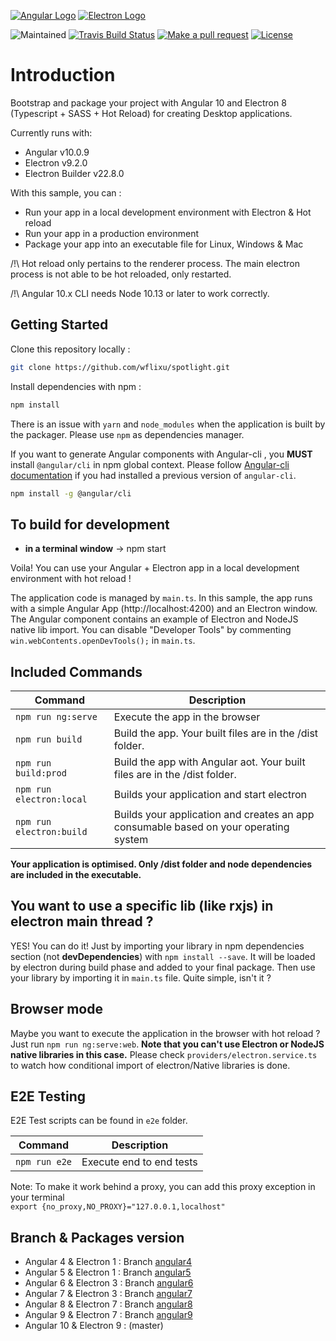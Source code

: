 [![Angular Logo](https://www.vectorlogo.zone/logos/angular/angular-icon.svg)](https://angular.io/) [![Electron Logo](https://www.vectorlogo.zone/logos/electronjs/electronjs-icon.svg)](https://electronjs.org/)

![Maintained][maintained-badge]
[![Travis Build Status][build-badge]][build]
[![Make a pull request][prs-badge]][prs]
[![License](http://img.shields.io/badge/Licence-MIT-brightgreen.svg)](LICENSE.md)


# Introduction

Bootstrap and package your project with Angular 10 and Electron 8 (Typescript + SASS + Hot Reload) for creating Desktop applications.

Currently runs with:

- Angular v10.0.9
- Electron v9.2.0
- Electron Builder v22.8.0

With this sample, you can :

- Run your app in a local development environment with Electron & Hot reload
- Run your app in a production environment
- Package your app into an executable file for Linux, Windows & Mac

/!\ Hot reload only pertains to the renderer process. The main electron process is not able to be hot reloaded, only restarted.

/!\ Angular 10.x CLI needs Node 10.13 or later to work correctly.

## Getting Started

Clone this repository locally :

``` bash
git clone https://github.com/wflixu/spotlight.git
```

Install dependencies with npm :

``` bash
npm install
```

There is an issue with `yarn` and `node_modules` when the application is built by the packager. Please use `npm` as dependencies manager.


If you want to generate Angular components with Angular-cli , you **MUST** install `@angular/cli` in npm global context.
Please follow [Angular-cli documentation](https://github.com/angular/angular-cli) if you had installed a previous version of `angular-cli`.

``` bash
npm install -g @angular/cli
```

## To build for development

- **in a terminal window** -> npm start

Voila! You can use your Angular + Electron app in a local development environment with hot reload !

The application code is managed by `main.ts`. In this sample, the app runs with a simple Angular App (http://localhost:4200) and an Electron window.
The Angular component contains an example of Electron and NodeJS native lib import.
You can disable "Developer Tools" by commenting `win.webContents.openDevTools();` in `main.ts`.

## Included Commands

|Command|Description|
|--|--|
|`npm run ng:serve`| Execute the app in the browser |
|`npm run build`| Build the app. Your built files are in the /dist folder. |
|`npm run build:prod`| Build the app with Angular aot. Your built files are in the /dist folder. |
|`npm run electron:local`| Builds your application and start electron
|`npm run electron:build`| Builds your application and creates an app consumable based on your operating system |

**Your application is optimised. Only /dist folder and node dependencies are included in the executable.**

## You want to use a specific lib (like rxjs) in electron main thread ?

YES! You can do it! Just by importing your library in npm dependencies section (not **devDependencies**) with `npm install --save`. It will be loaded by electron during build phase and added to your final package. Then use your library by importing it in `main.ts` file. Quite simple, isn't it ?

## Browser mode

Maybe you want to execute the application in the browser with hot reload ? Just run `npm run ng:serve:web`.
**Note that you can't use Electron or NodeJS native libraries in this case.** Please check `providers/electron.service.ts` to watch how conditional import of electron/Native libraries is done.

## E2E Testing

E2E Test scripts can be found in `e2e` folder.

|Command|Description|
|--|--|
|`npm run e2e`| Execute end to end tests |

Note: To make it work behind a proxy, you can add this proxy exception in your terminal  
`export {no_proxy,NO_PROXY}="127.0.0.1,localhost"`

## Branch & Packages version

- Angular 4 & Electron 1 : Branch [angular4](https://github.com/wflixu/spotlight/tree/angular4)
- Angular 5 & Electron 1 : Branch [angular5](https://github.com/wflixu/spotlight/tree/angular5)
- Angular 6 & Electron 3 : Branch [angular6](https://github.com/wflixu/spotlight/tree/angular6)
- Angular 7 & Electron 3 : Branch [angular7](https://github.com/wflixu/spotlight/tree/angular7)
- Angular 8 & Electron 7 : Branch [angular8](https://github.com/wflixu/spotlight/tree/angular8)
- Angular 9 & Electron 7 : Branch [angular9](https://github.com/wflixu/spotlight/tree/angular9)
- Angular 10 & Electron 9 : (master)

[build-badge]: https://travis-ci.org/wflixu/spotlight.svg?branch=master&style=style=flat-square
[build]: https://travis-ci.org/wflixu/spotlight
[license-badge]: https://img.shields.io/badge/license-Apache2-blue.svg?style=style=flat-square
[license]: https://github.com/wflixu/spotlight/blob/master/LICENSE.md
[prs-badge]: https://img.shields.io/badge/PRs-welcome-brightgreen.svg?style=flat-square
[prs]: http://makeapullrequest.com
[github-watch-badge]: https://img.shields.io/github/watchers/wflixu/spotlight.svg?style=social
[github-watch]: https://github.com/wflixu/spotlight/watchers
[github-star-badge]: https://img.shields.io/github/stars/wflixu/spotlight.svg?style=social
[github-star]: https://github.com/wflixu/spotlight/stargazers
[twitter]: https://twitter.com/intent/tweet?text=Check%20out%20angular-electron!%20https://github.com/wflixu/spotlight%20%F0%9F%91%8D
[twitter-badge]: https://img.shields.io/twitter/url/https/github.com/wflixu/spotlight.svg?style=social
[maintained-badge]: https://img.shields.io/badge/maintained-yes-brightgreen
